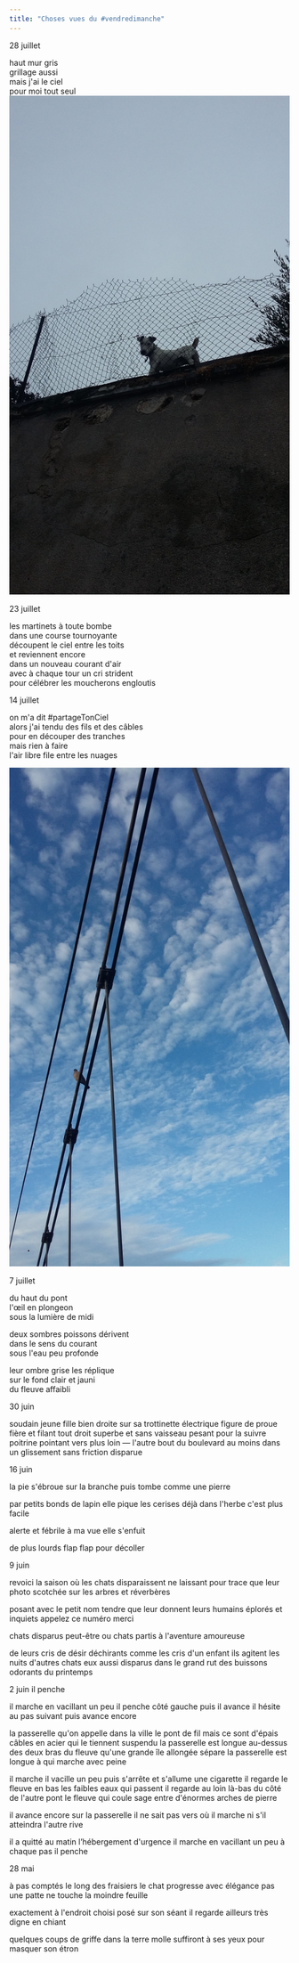 ```yaml
---
title: "Choses vues du #vendredimanche"
---
```

28 juillet  


haut mur gris  
grillage aussi  
mais j'ai le ciel  
pour moi tout seul  
![petit chien derrière un grillage en haut d'un mur gris](/images/2d748f5a851f508c.png)


23 juillet


les martinets à toute bombe  
dans une course tournoyante  
découpent le ciel entre les toits  
et reviennent encore  
dans un nouveau courant d'air  
avec à chaque tour un cri strident  
pour célébrer les moucherons engloutis  



14 juillet


on m'a dit #partageTonCiel  
alors j'ai tendu des fils et des câbles  
pour en découper des tranches  
mais rien à faire  
l'air libre file entre les nuages  

![fils et câbles sur fond de ciel bleu nuageux, unoiseau perché en arrière-plan ](/images/fils.jpeg)


7 juillet


du haut du pont   
l'œil en plongeon  
sous la lumière de midi  


deux sombres poissons dérivent  
dans le sens du courant  
sous l'eau peu profonde  

leur ombre grise les réplique  
sur le fond clair et jauni  
du fleuve affaibli  



30 juin

soudain jeune fille bien droite
sur sa trottinette électrique
figure de proue fière et filant tout droit
superbe et sans vaisseau pesant pour la suivre
poitrine pointant vers plus loin
— l'autre bout du boulevard au moins
dans un glissement sans friction disparue

16 juin


la pie s'ébroue sur la branche
puis tombe comme une pierre

par petits bonds de lapin
elle pique les cerises
déjà dans l'herbe
c'est plus facile

alerte et fébrile
à ma vue elle s'enfuit

de plus lourds flap flap
pour décoller 


9 juin

revoici la saison
où les chats disparaissent
ne laissant pour trace
que leur photo scotchée
sur les arbres et réverbères

posant avec le petit nom tendre que leur donnent
leurs humains éplorés et inquiets
appelez ce numéro merci

chats disparus peut-être
ou chats partis à l'aventure amoureuse

de leurs cris de désir déchirants comme les cris d'un enfant
ils agitent les nuits d'autres chats
eux aussi disparus dans le grand rut
des buissons odorants du printemps


2 juin
il penche

il marche en vacillant un peu
il penche côté gauche
puis il avance
il hésite au pas suivant
puis avance encore

la passerelle
    qu'on appelle dans la ville le pont de fil
    mais ce sont d'épais câbles en acier
    qui le tiennent suspendu
la passerelle est longue
    au-dessus des deux bras du fleuve
    qu'une grande île allongée sépare
la passerelle est longue à qui marche avec peine

il marche il vacille un peu
puis s'arrête et s'allume une cigarette
il regarde le fleuve en bas
les faibles eaux qui passent
il regarde au loin là-bas
du côté de l'autre pont
le fleuve qui coule sage
entre d'énormes
arches de pierre

il avance encore sur la passerelle
il ne sait pas vers où il marche
ni s'il atteindra l'autre rive

il a quitté au matin
l’hébergement d'urgence
il marche en vacillant un peu
à chaque pas il penche

28 mai 

à pas comptés
le long des fraisiers
le chat progresse
avec élégance
pas une patte ne touche
la moindre feuille

exactement à l'endroit choisi
posé sur son séant
il regarde ailleurs 
très digne en chiant

quelques coups de griffe 
dans la terre molle
suffiront à ses yeux
pour masquer son étron 